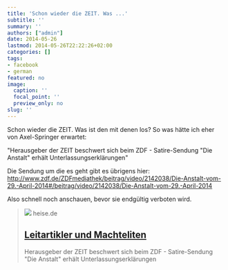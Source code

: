 ```yaml
---
title: 'Schon wieder die ZEIT. Was ...'
subtitle: ''
summary: ''
authors: ["admin"]
date: 2014-05-26
lastmod: 2014-05-26T22:22:26+02:00
categories: []
tags:
- facebook
- german
featured: no
image:
  caption: ''
  focal_point: ''
  preview_only: no
slug: ''
---
```

Schon wieder die ZEIT. Was ist den mit denen los? So was hätte ich eher von Axel-Springer erwartet:

"Herausgeber der ZEIT beschwert sich beim ZDF - Satire-Sendung "Die Anstalt" erhält Unterlassungserklärungen"

Die Sendung um die es geht gibt es übrigens hier: http://www.zdf.de/ZDFmediathek/beitrag/video/2142038/Die-Anstalt-vom-29.-April-2014#/beitrag/video/2142038/Die-Anstalt-vom-29.-April-2014

Also schnell noch anschauen, bevor sie endgültig verboten wird.
> [![](https://heise.cloudimg.io/bound/1200x1200/q85.png-lossy-85.webp-lossy-85.foil1/_www-heise-de_/tp/imgs/89/1/9/1/9/5/2/1/15bc737fdb6f9b6a.jpeg)](http://www.heise.de/tp/artikel/41/41841/1.html)
> heise.de
> ## [Leitartikler und Machteliten](http://www.heise.de/tp/artikel/41/41841/1.html)
>
>Herausgeber der ZEIT beschwert sich beim ZDF - Satire-Sendung "Die Anstalt" erhält Unterlassungserklärungen


